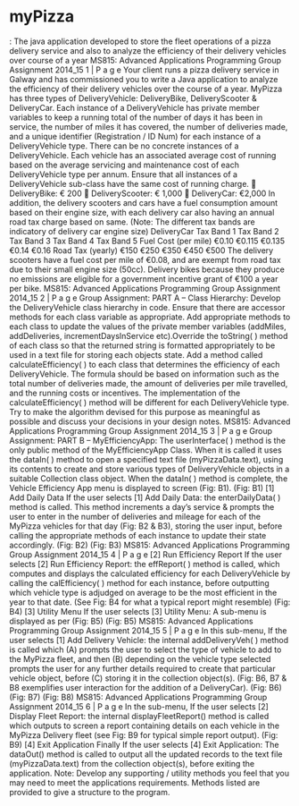 # myPizza
: The java application developed to store the fleet operations of a pizza delivery service and also to analyze the efficiency of their delivery vehicles over course of a year
MS815: Advanced Applications Programming Group Assignment 2014_15
1 | P a g e
Your client runs a pizza delivery service in Galway and has commissioned you to write a Java application to analyze the efficiency of their delivery vehicles over the course of a year.
MyPizza has three types of DeliveryVehicle: DeliveryBike, DeliveryScooter & DeliveryCar. Each instance of a DeliveryVehicle has private member variables to keep a running total of the number of days it has been in service, the number of miles it has covered, the number of deliveries made, and a unique identifier (Registration / ID Num) for each instance of a DeliveryVehicle type. There can be no concrete instances of a DeliveryVehicle.
Each vehicle has an associated average cost of running based on the average servicing and maintenance cost of each DeliveryVehicle type per annum. Ensure that all instances of a DeliveryVehicle sub-class have the same cost of running charge.
 DeliveryBike: € 200
 DeliveryScooter: € 1,000
 DeliveryCar: €2,000
In addition, the delivery scooters and cars have a fuel consumption amount based on their engine size, with each delivery car also having an annual road tax charge based on same. (Note: The different tax bands are indicatory of delivery car engine size)
DeliveryCar Tax Band 1 Tax Band 2 Tax Band 3 Tax Band 4 Tax Band 5 Fuel Cost (per mile) €0.10 €0.115 €0.135 €0.14 €0.16 Road Tax (yearly) €150 €250 €350 €450 €500
The delivery scooters have a fuel cost per mile of €0.08, and are exempt from road tax due to their small engine size (50cc). Delivery bikes because they produce no emissions are eligible for a government incentive grant of €100 a year per bike.
MS815: Advanced Applications Programming Group Assignment 2014_15
2 | P a g e
Group Assignment: PART A – Class Hierarchy:
Develop the DeliveryVehicle class hierarchy in code. Ensure that there are accessor methods for each class variable as appropriate.
Add appropriate methods to each class to update the values of the private member variables (addMiles, addDeliveries, incrementDaysInService etc).Override the toString( ) method of each class so that the returned string is formatted appropriately to be used in a text file for storing each objects state.
Add a method called calculateEfficiency( ) to each class that determines the efficiency of each DeliveryVehicle. The formula should be based on information such as the total number of deliveries made, the amount of deliveries per mile travelled, and the running costs or incentives. The implementation of the calculateEfficiency( ) method will be different for each DeliveryVehicle type. Try to make the algorithm devised for this purpose as meaningful as possible and discuss your decisions in your design notes.
MS815: Advanced Applications Programming Group Assignment 2014_15
3 | P a g e
Group Assignment: PART B – MyEfficiencyApp:
The userInterface( ) method is the only public method of the MyEfficiencyApp Class. When it is called it uses the dataIn( ) method to open a specified text file (myPizzaData.text), using its contents to create and store various types of DeliveryVehicle objects in a suitable Collection class object. When the dataIn( ) method is complete, the Vehicle Efficiency App menu is displayed to screen (Fig: B1).
(Fig: B1)
[1] Add Daily Data
If the user selects [1] Add Daily Data: the enterDailyData( ) method is called. This method increments a day’s service & prompts the user to enter in the number of deliveries and mileage for each of the MyPizza vehicles for that day (Fig: B2 & B3), storing the user input, before calling the appropriate methods of each instance to update their state accordingly.
(Fig: B2) (Fig: B3)
MS815: Advanced Applications Programming Group Assignment 2014_15
4 | P a g e
[2] Run Efficiency Report
If the user selects [2] Run Efficiency Report: the effReport( ) method is called, which computes and displays the calculated efficiency for each DeliveryVehicle by calling the calEfficiency( ) method for each instance, before outputting which vehicle type is adjudged on average to be the most efficient in the year to that date. (See Fig: B4 for what a typical report might resemble)
(Fig: B4)
[3] Utility Menu
If the user selects [3] Utility Menu: A sub-menu is displayed as per (Fig: B5)
(Fig: B5)
MS815: Advanced Applications Programming Group Assignment 2014_15
5 | P a g e
In this sub-menu, If the user selects [1] Add Delivery Vehicle: the internal addDeliveryVeh( ) method is called which (A) prompts the user to select the type of vehicle to add to the MyPizza fleet, and then (B) depending on the vehicle type selected prompts the user for any further details required to create that particular vehicle object, before (C) storing it in the collection object(s). (Fig: B6, B7 & B8 exemplifies user interaction for the addition of a DeliveryCar).
(Fig: B6)
(Fig: B7) (Fig: B8)
MS815: Advanced Applications Programming Group Assignment 2014_15
6 | P a g e
In the sub-menu, If the user selects [2] Display Fleet Report: the internal displayFleetReport() method is called which outputs to screen a report containing details on each vehicle in the MyPizza Delivery fleet (see Fig: B9 for typical simple report output).
(Fig: B9)
[4] Exit Application
Finally If the user selects [4] Exit Application: The dataOut() method is called to output all the updated records to the text file (myPizzaData.text) from the collection object(s), before exiting the application.
Note: Develop any supporting / utility methods you feel that you may need to meet the applications requirements. Methods listed are provided to give a structure to the program.

